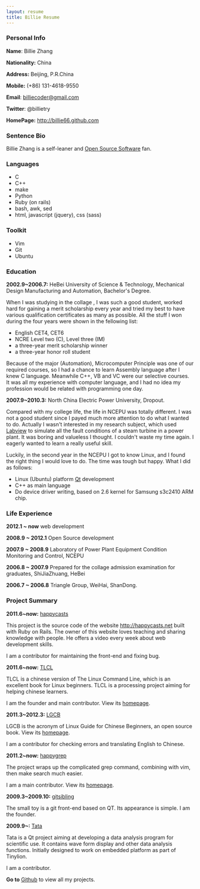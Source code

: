 ```yaml
---
layout: resume 
title: Billie Resume
--- 
```


### Personal Info

**Name**: Billie Zhang 

**Nationality:** China

**Address:** Beijing, P.R.China

**Mobile:** (+86) 131-4618-9550

**Email**: billiecoder@gmail.com

**Twitter**: @billietry

**HomePage:** <http://billie66.github.com>

### Sentence Bio

Billie Zhang is a self-leaner and [Open Source Software][oss] fan. 

### Languages 

 - C
 - C++
 - make
 - Python
 - Ruby (on rails)
 - bash, awk, sed 
 - html, javascript (jquery), css (sass)

### Toolkit

 - Vim 
 - Git 
 - Ubuntu 

### Education 

__2002.9~2006.7:__ HeBei University of Science & Technology, Mechanical Design
Manufacturing and Automation, Bachelor's Degree.

When I was studying in the collage , I was such a good student, worked hard
for gaining a merit scholarship every year and tried my best to have various
qualification certificates as many as possible. All the stuff I won during
the four years were shown in the fellowing list:  
 
 - English CET4, CET6 
 - NCRE Level two (C), Level three (IM)
 - a three-year merit scholarship winner
 - a three-year honor roll student 

Because of the major (Automation), Microcomputer Principle was one of our
required courses, so I had a chance to learn Assembly language after I knew C
language. Meanwhile C++, VB and VC were our selective courses. It was all my
experience with computer language, and I had no idea my profession would be
related with programming one day.

__2007.9~2010.3:__ North China Electric Power University, Dropout.

Compared with my college life, the life in NCEPU was totally different. I was
not a good student since I payed much more attention to do what I wanted to
do. Actually I wasn't interested in my research subject, which used
[Labview][labview] to simulate all the fault conditions of a steam turbine in
a power plant. It was boring and valueless I thought. I couldn't waste my time
again. I eagerly wanted to learn a really useful skill. 

Luckily, in the second year in the NCEPU I got to know Linux, and I found the
right thing I would love to do. The time was tough but happy. What I did as
follows: 

 - Linux (Ubuntu) platform [Qt](http://qt.nokia.com/) development
 - C++ as main language 
 - Do device driver writing, based on 2.6 kernel for Samsung s3c2410 ARM chip.  

### Life Experience

__2012.1 ~ now__ web development 

__2008.9 ~ 2012.1__ Open Source development 

__2007.9 ~ 2008.9__ Laboratory of Power Plant Equipment Condition Monitoring and Control, NCEPU

__2006.8 ~ 2007.9__ Prepared for the collage admission examination for graduates, ShiJiaZhuang, HeBei 

__2006.7 ~ 2006.8__ Triangle Group, WeiHai, ShanDong.  

### Project Summary

__2011.6~now:__ [happycasts][happycasts]

This project is the source code of the website <http://happycasts.net> built with
Ruby on Rails. The owner of this website loves teaching and sharing knowledge
with people. He offers a video every week about web development skills.

I am a contributor for maintaining the front-end and fixing bug.

__2011.6~now:__ [TLCL][tlcl]

TLCL is a chinese version of The Linux Command Line, which is an excellent book for
Linux beginners. TLCL is a processing project aiming for helping chinese learners.

I am the founder and main contributor. View its [homepage][tlclpage].

__2011.3~2012.3:__ [LGCB][lgcb]

LGCB is the acronym of Linux Guide for Chinese Beginners, an open source book. 
View its [homepage][lgcbpage].

I am a contributor for checking errors and translating English to Chinese. 

__2011.2~now:__ [happygrep][happygrep]

The project wraps up the complicated grep command, combining with vim, then make search much easier.

I am a main contributor. View its [homepage][happygreppage].

__2009.3~2009.10:__ [gitsibling][gitsibling]

The small toy is a git front-end based on QT. Its appearance is simple.
I am the founder. 

__2009.9~:__ [Tata][tata]

Tata is a Qt project aiming at developing a data analysis program for
scientific use. It contains wave form display and other data analysis
functions. Initially designed to work on embedded platform as part of Tinylion.

I am a contributor.

__Go to__ [Github][github-billie] to view all my projects.

[oss]:http://en.wikipedia.org/wiki/Open_source
[labview]:http://en.wikipedia.org/wiki/Labview
[happycasts]:http://billie66.github.com/happycasts/
[tlcl]:http://billie66.github.com/TLCL/
[tlclpage]:http://billie66.github.com/TLCL/index.html
[lgcb]:http://billie66.github.com/LGCB/
[lgcbpage]:http://happypeter.github.com/LGCB/index.html
[happygrep]:http://billie66.github.com/TLCL/
[happygreppage]:http://billie66.github.com/happygrep/index.html
[gitsibling]:http://billie66.github.com/gitsibling
[tata]:http://billie66.github.com/tata/
[github-billie]:http://github.com/billie66
